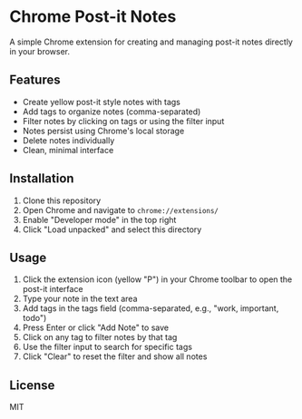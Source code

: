 # Chrome Post-it Notes

A simple Chrome extension for creating and managing post-it notes directly in your browser.

## Features

- Create yellow post-it style notes with tags
- Add tags to organize notes (comma-separated)
- Filter notes by clicking on tags or using the filter input
- Notes persist using Chrome's local storage
- Delete notes individually
- Clean, minimal interface

## Installation

1. Clone this repository
2. Open Chrome and navigate to `chrome://extensions/`
3. Enable "Developer mode" in the top right
4. Click "Load unpacked" and select this directory

## Usage

1. Click the extension icon (yellow "P") in your Chrome toolbar to open the post-it interface
2. Type your note in the text area
3. Add tags in the tags field (comma-separated, e.g., "work, important, todo")
4. Press Enter or click "Add Note" to save
5. Click on any tag to filter notes by that tag
6. Use the filter input to search for specific tags
7. Click "Clear" to reset the filter and show all notes

## License

MIT